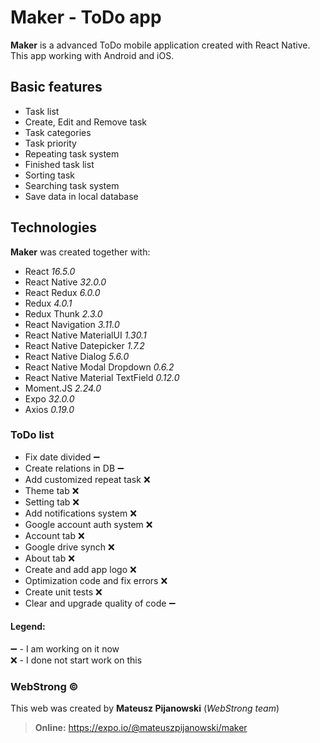 # Maker - ToDo app

**Maker** is a advanced ToDo mobile application created with React Native. 
This app working with Android and iOS. 

## Basic features  
  
- Task list
- Create, Edit and Remove task
- Task categories
- Task priority
- Repeating task system
- Finished task list
- Sorting task
- Searching task system
- Save data in local database

## Technologies  
**Maker** was created together with:  
  
- React <i>16.5.0</i>
- React Native <i>32.0.0</i>
- React Redux <i>6.0.0</i>  
- Redux <i>4.0.1</i>  
- Redux Thunk <i>2.3.0</i>  
- React Navigation <i>3.11.0</i>  
- React Native MaterialUI <i>1.30.1</i>  
- React Native Datepicker <i>1.7.2</i>  
- React Native Dialog <i>5.6.0</i>  
- React Native Modal Dropdown <i>0.6.2</i>  
- React Native Material TextField <i>0.12.0</i>  
- Moment.JS <i>2.24.0</i>
- Expo <i>32.0.0</i>
- Axios <i>0.19.0</i>

### ToDo list

- Fix date divided :heavy_minus_sign:
- Create relations in DB :heavy_minus_sign:
- Add customized repeat task :x:
- Theme tab :x:
- Setting tab :x:
- Add notifications system :x:
- Google account auth system :x:
- Account tab :x:
- Google drive synch :x:
- About tab :x:
- Create and add app logo :x:
- Optimization code and fix errors :x:
- Create unit tests :x:
- Clear and upgrade quality of code :heavy_minus_sign:

#### Legend:
:heavy_minus_sign: - I am working on it now \
:x: - I done not start work on this

### WebStrong &copy;  
  
This web was created by **Mateusz Pijanowski** (<i>WebStrong team</i>) <br />
> **Online:** https://expo.io/@mateuszpijanowski/maker
